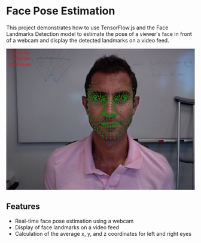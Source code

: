 # Face Pose Estimation

This project demonstrates how to use TensorFlow.js and the Face Landmarks Detection model to estimate the pose of a viewer's face in front of a webcam and display the detected landmarks on a video feed.

![Screenshot](images/Screenshot.png)

## Features

- Real-time face pose estimation using a webcam
- Display of face landmarks on a video feed
- Calculation of the average x, y, and z coordinates for left and right eyes


